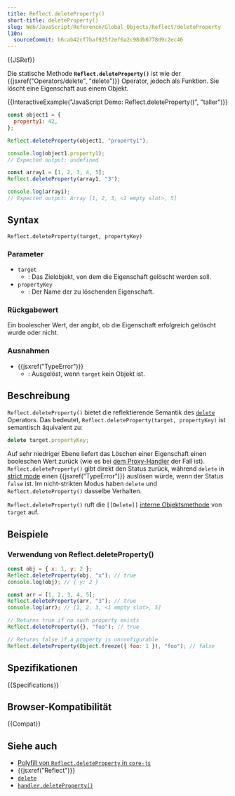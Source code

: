 ```yaml
---
title: Reflect.deleteProperty()
short-title: deleteProperty()
slug: Web/JavaScript/Reference/Global_Objects/Reflect/deleteProperty
l10n:
  sourceCommit: b6cab42cf7baf925f2ef6a2c98db0778d9c2ec46
---
```


{{JSRef}}

Die statische Methode **`Reflect.deleteProperty()`** ist wie der {{jsxref("Operators/delete", "delete")}} Operator, jedoch als Funktion. Sie löscht eine Eigenschaft aus einem Objekt.

{{InteractiveExample("JavaScript Demo: Reflect.deleteProperty()", "taller")}}

```js interactive-example
const object1 = {
  property1: 42,
};

Reflect.deleteProperty(object1, "property1");

console.log(object1.property1);
// Expected output: undefined

const array1 = [1, 2, 3, 4, 5];
Reflect.deleteProperty(array1, "3");

console.log(array1);
// Expected output: Array [1, 2, 3, <1 empty slot>, 5]
```

## Syntax

```js-nolint
Reflect.deleteProperty(target, propertyKey)
```

### Parameter

- `target`
  - : Das Zielobjekt, von dem die Eigenschaft gelöscht werden soll.
- `propertyKey`
  - : Der Name der zu löschenden Eigenschaft.

### Rückgabewert

Ein boolescher Wert, der angibt, ob die Eigenschaft erfolgreich gelöscht wurde oder nicht.

### Ausnahmen

- {{jsxref("TypeError")}}
  - : Ausgelöst, wenn `target` kein Objekt ist.

## Beschreibung

`Reflect.deleteProperty()` bietet die reflektierende Semantik des [`delete`](/de/docs/Web/JavaScript/Reference/Operators/delete) Operators. Das bedeutet, `Reflect.deleteProperty(target, propertyKey)` ist semantisch äquivalent zu:

```js
delete target.propertyKey;
```

Auf sehr niedriger Ebene liefert das Löschen einer Eigenschaft einen booleschen Wert zurück (wie es bei [dem Proxy-Handler](/de/docs/Web/JavaScript/Reference/Global_Objects/Proxy/Proxy/deleteProperty) der Fall ist). `Reflect.deleteProperty()` gibt direkt den Status zurück, während `delete` in [strict mode](/de/docs/Web/JavaScript/Reference/Strict_mode) einen {{jsxref("TypeError")}} auslösen würde, wenn der Status `false` ist. Im nicht-strikten Modus haben `delete` und `Reflect.deleteProperty()` dasselbe Verhalten.

`Reflect.deleteProperty()` ruft die `[[Delete]]` [interne Objektsmethode](/de/docs/Web/JavaScript/Reference/Global_Objects/Proxy#object_internal_methods) von `target` auf.

## Beispiele

### Verwendung von Reflect.deleteProperty()

```js
const obj = { x: 1, y: 2 };
Reflect.deleteProperty(obj, "x"); // true
console.log(obj); // { y: 2 }

const arr = [1, 2, 3, 4, 5];
Reflect.deleteProperty(arr, "3"); // true
console.log(arr); // [1, 2, 3, <1 empty slot>, 5]

// Returns true if no such property exists
Reflect.deleteProperty({}, "foo"); // true

// Returns false if a property is unconfigurable
Reflect.deleteProperty(Object.freeze({ foo: 1 }), "foo"); // false
```

## Spezifikationen

{{Specifications}}

## Browser-Kompatibilität

{{Compat}}

## Siehe auch

- [Polyfill von `Reflect.deleteProperty` in `core-js`](https://github.com/zloirock/core-js#ecmascript-reflect)
- {{jsxref("Reflect")}}
- [`delete`](/de/docs/Web/JavaScript/Reference/Operators/delete)
- [`handler.deleteProperty()`](/de/docs/Web/JavaScript/Reference/Global_Objects/Proxy/Proxy/deleteProperty)
